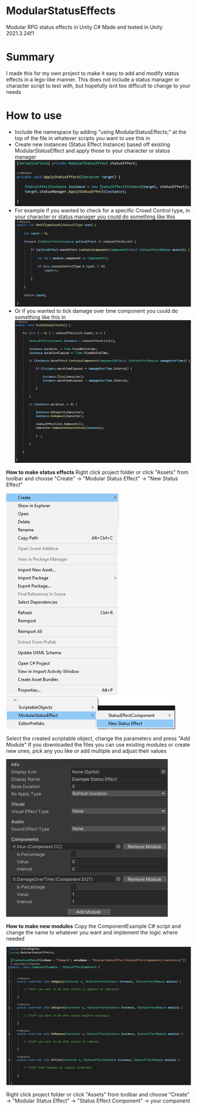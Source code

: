 # ModularStatusEffects
Modular RPG status effects in Unity C#
Made and tested in Unity 2021.3.24f1

# Summary
I made this for my own project to make it easy to add and modify status effects in a lego-like manner.
This does not include a status manager or character script to test with, but hopefully isnt too difficult to change to your needs

# How to use
- Include the namespace by adding "using ModularStatusEffects;" at the top of the file in whatever scripts you want to use this in
- Create new instances (Status Effect Instance) based off existing ModularStatusEffect and apply those to your character or status manager
![alt text](https://github.com/Korhrob/ModularStatusEffects/blob/main/example.png?raw=true "Example")
- For example if you wanted to check for a specific Crowd Control type, in your character or status manager you could do something like this
![alt text](https://github.com/Korhrob/ModularStatusEffects/blob/main/example2.png?raw=true "Example2")
- Or if you wanted to tick damage over time component you could do something like this in
![alt text](https://github.com/Korhrob/ModularStatusEffects/blob/main/example3.png?raw=true "Example3")

**How to make status effects**
Right click project folder or click "Assets" from toolbar and choose 
"Create" -> "Modular Status Effect" -> "New Status Effect"

![alt text](https://github.com/Korhrob/ModularStatusEffects/blob/main/step1.png "Step1")
![alt text](https://github.com/Korhrob/ModularStatusEffects/blob/main/step2.png "Step2")

Select the created scriptable object, change the parameters and press "Add Module"
If you downloaded the files you can use existing modules or create new ones, pick any you like or add multiple and adjust their values

![alt text](https://github.com/Korhrob/ModularStatusEffects/blob/main/step3.png?raw=true "Step3")
  

**How to make new modules**
Copy the ComponentExample C# script and change the name to whatever you want and implement the logic where needed

![alt text](https://github.com/Korhrob/ModularStatusEffects/blob/main/step4.png "Step4")

Right click project folder or click "Assets" from toolbar and choose 
"Create" -> "Modular Status Effect" -> "Status Effect Component" -> your component
